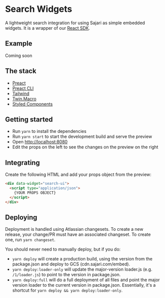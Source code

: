 # Search Widgets

A lightweight search integration for using Sajari as simple embedded widgets. It is a wrapper of our [React SDK](https://react.docs.sajari.com/).

## Example

Coming soon

## The stack

- [Preact](https://preactjs.com/)
- [Preact CLI](https://preactjs.com/cli/)
- [Tailwind](https://tailwindcss.com/)
- [Twin.Macro](https://github.com/ben-rogerson/twin.macro/)
- [Styled Components](https://styled-components.com/)

## Getting started

- Run `yarn` to install the dependencies
- Run `yarn start` to start the development build and serve the preview
- Open [http://localhost:8080]()
- Edit the props on the left to see the changes on the preview on the right

## Integrating

Create the following HTML and add your props object from the preview:

```html
<div data-widget="search-ui">
  <script type="application/json">
    {YOUR PROPS OBJECT}
  </script>
</div>
```

## Deploying

Deployment is handled using Atlassian changesets. To create a new release, your change/PR must have an associated changeset. To create one, run `yarn changeset`.

You should never need to manually deploy, but if you do:

- `yarn deploy` will create a production build, using the version from the package.json and deploy to GCS (cdn.sajari.com/embed).
- `yarn deploy:loader-only` will update the major-version loader.js (e.g. `/1/loader.js`) to point to the version in package.json.
- `yarn deploy:full` will do a full deployment of all files and point the major version loader to the current version in package.json. Essentially, it's a shortcut for `yarn deploy && yarn deploy:loader-only`.
